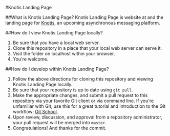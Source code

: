 #Knotis Landing Page

##What is Knotis Landing Page?
Knotis Landing Page is website at and the landing page for [Knotis](http://knot.is), an upcoming asynchronous messaging platform.

##How do I view Knotis Landing Page locally?
1. Be sure that you have a local web server.
2. Clone this repository in a place that your local web server can serve it.
3. Visit the folder on localhost within your browser.
4. You're welcome.

##How do I develop within Knotis Landing Page?
1. Follow the above directions for cloning this repository and viewing Knotis Landing Page locally.
2. Be sure that your repository is up to date using `git pull`.
3. Make the appropriate changes, and submit a pull request to this repository via your favorite Git client or via command line. If you're unfamiliar with Git, use this for a great tutorial and introduction to the Git workflow: [Git School](https://try.github.io/).
4. Upon review, discussion, and approval from a repository administrator, your pull request will be merged into `master`.
5. Congratulations! And thanks for the commit.
